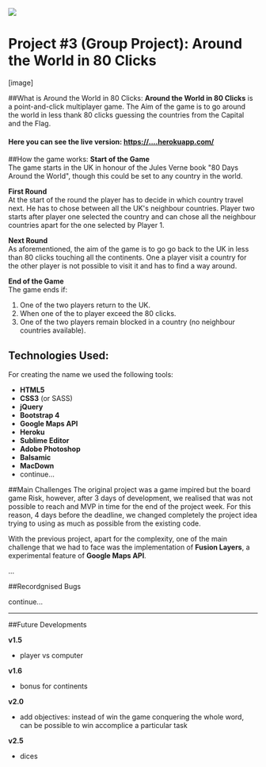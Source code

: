 ![](https://ga-dash.s3.amazonaws.com/production/assets/logo-9f88ae6c9c3871690e33280fcf557f33.png) 
# Project #3 (Group Project): Around the World in 80 Clicks

[image]

##What is Around the World in 80 Clicks:
**Around the World in 80 Clicks** is a point-and-click multiplayer game. The Aim of the game is to go around the world in less thank 80 clicks guessing the countries from the Capital and the Flag.

#### Here you can see the live version: <https://....herokuapp.com/>
##How the game works:
**Start of the Game**  
The game starts in the UK in honour of the Jules Verne book "80 Days Around the World", though this could be set to any country in the world.

**First Round**  
At the start of the round the player has to decide in which country travel next. He has to chose between all the UK's neighbour countries.
Player two starts after player one selected the country and can chose all the neighbour countries apart for the one selected by Player 1.

**Next Round**  
As aforementioned, the aim of the game is to go go back to the UK in less than 80 clicks touching all the continents.
One a player visit a country for the other player is not possible to visit it and has to find a way around.

**End of the Game**  
The game ends if:
1) One of the two players return to the UK.
2) When one of the to player exceed the 80 clicks.
3) One of the two players remain blocked in a country (no neighbour countries available).

## Technologies Used: 

For creating the name we used the following tools:

- **HTML5**
- **CSS3** (or SASS)
- **jQuery**
- **Bootstrap 4**
- **Google Maps API**
- **Heroku**
- **Sublime Editor**
- **Adobe Photoshop**
- **Balsamic**
- **MacDown**
- continue...

##Main Challenges
The original project was a game impired but the board game Risk, however, after 3 days of development, we realised that was not possible to reach and MVP in time for the end of the project week. For this reason, 4 days before the deadline, we changed completely the project idea trying to using as much as possible from the existing code.

With the previous project, apart for the complexity, one of the main challenge that we had to face was the implementation of **Fusion Layers**, a experimental feature of **Google Maps API**.

...


##Recordgnised Bugs

continue...

---
##Future Developments

**v1.5**    
- player vs computer

**v1.6**  
- bonus for continents

**v2.0**    
- add objectives: instead of win the game conquering the whole word, can be possible to win accomplice a particular task

**v2.5**   
- dices